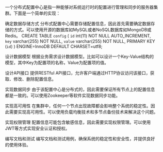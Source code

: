 一个分布式配置中心是指一种能够对系统运行时的配置进行管理和同步的服务器集群。下面是一个简单的实现：

确定数据存储方式
分布式配置中心需要存储配置信息，因此首先需要确定数据存储的方式。可以使用开源的数据库如MySQL或者NoSQL数据库如MongoDB或Redis。
CREATE TABLE `config` (
`id` int(11) NOT NULL AUTO_INCREMENT,
`key` varchar(255) NOT NULL,
`value` varchar(255) NOT NULL,
PRIMARY KEY (`id`)
) ENGINE=InnoDB DEFAULT CHARSET=utf8;


设计数据模型
根据业务需求设计数据模型。比如可以设计一个Key-Value结构的模型，其中Key为配置项的名称，Value为配置项的值。

设计API接口
提供RESTful API接口，允许客户端通过HTTP协议访问该接口，获取、修改、删除配置信息。

实现数据同步
由于该配置中心是分布式的，因此需要保证所有节点上的配置信息都是一致的。可以使用Zookeeper等软件实现数据同步功能。

实现高可用性
在集群中，任何一个节点出现故障都会影响整个系统的稳定性。因此需要实现高可用性。可以使用负载均衡技术和多节点备份技术来解决这个问题。

实现权限管理
配置信息可能包含敏感信息，因此需要实现权限管理。可以使用JWT等方式实现安全认证和授权。

编写文档和测试
编写文档和测试用例，确保系统的稳定性和安全性，并提供良好的使用体验。